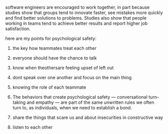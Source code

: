 software engineers are encouraged to work together, in part because studies show that groups tend to innovate faster, see mistakes more quickly and find better solutions to problems. Studies also show that people working in teams tend to achieve better results and report higher job satisfaction.

here are my points for psychological safety:

1. the key how teammates treat each other

2. everyone should have the chance to talk

3. know when theothersare feeling upset of left out 

4. dont speak over one another and focus on the main thing

5. knowing the role of each teammate

6. The behaviors that create psychological safety — conversational turn-taking and empathy — are part of the same unwritten rules we often turn to, as individuals, when we need to establish a bond.

7. share the things that scare us and about insecurities in constructive way

8. listen to each other